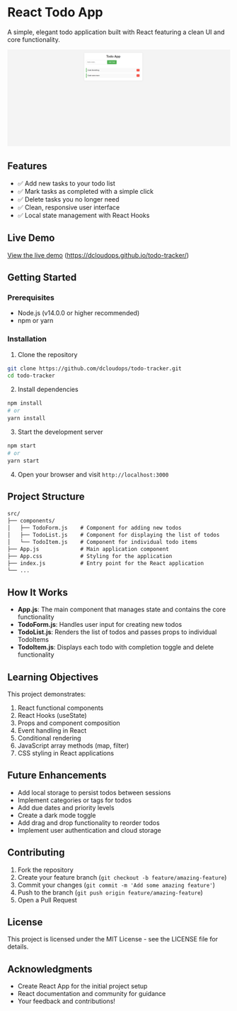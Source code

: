 # React Todo App

A simple, elegant todo application built with React featuring a clean UI and core functionality.

![React Todo App Screenshot](/public/images/Screenshot%202025-05-16%20215436.png)

## Features

- ✅ Add new tasks to your todo list
- ✅ Mark tasks as completed with a simple click
- ✅ Delete tasks you no longer need
- ✅ Clean, responsive user interface
- ✅ Local state management with React Hooks

## Live Demo

[View the live demo](#) (https://dcloudops.github.io/todo-tracker/)

## Getting Started

### Prerequisites

- Node.js (v14.0.0 or higher recommended)
- npm or yarn

### Installation

1. Clone the repository
```bash
git clone https://github.com/dcloudops/todo-tracker.git
cd todo-tracker
```

2. Install dependencies
```bash
npm install
# or
yarn install
```

3. Start the development server
```bash
npm start
# or
yarn start
```

4. Open your browser and visit `http://localhost:3000`

## Project Structure

```
src/
├── components/
│   ├── TodoForm.js    # Component for adding new todos
│   ├── TodoList.js    # Component for displaying the list of todos
│   └── TodoItem.js    # Component for individual todo items
├── App.js             # Main application component
├── App.css            # Styling for the application
├── index.js           # Entry point for the React application
└── ...
```

## How It Works

- **App.js**: The main component that manages state and contains the core functionality
- **TodoForm.js**: Handles user input for creating new todos
- **TodoList.js**: Renders the list of todos and passes props to individual TodoItems
- **TodoItem.js**: Displays each todo with completion toggle and delete functionality

## Learning Objectives

This project demonstrates:

1. React functional components
2. React Hooks (useState)
3. Props and component composition
4. Event handling in React
5. Conditional rendering
6. JavaScript array methods (map, filter)
7. CSS styling in React applications

## Future Enhancements

- Add local storage to persist todos between sessions
- Implement categories or tags for todos
- Add due dates and priority levels
- Create a dark mode toggle
- Add drag and drop functionality to reorder todos
- Implement user authentication and cloud storage

## Contributing

1. Fork the repository
2. Create your feature branch (`git checkout -b feature/amazing-feature`)
3. Commit your changes (`git commit -m 'Add some amazing feature'`)
4. Push to the branch (`git push origin feature/amazing-feature`)
5. Open a Pull Request

## License

This project is licensed under the MIT License - see the LICENSE file for details.

## Acknowledgments

- Create React App for the initial project setup
- React documentation and community for guidance
- Your feedback and contributions!
